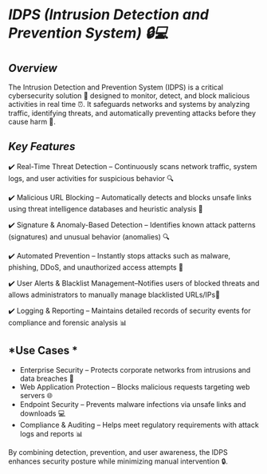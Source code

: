 # *IDPS (Intrusion Detection and Prevention System) 🔒💻*

## *Overview*
The Intrusion Detection and Prevention System (IDPS) is a critical cybersecurity solution 🚨 designed to monitor, detect, and block malicious activities in real time ⏰. It safeguards networks and systems by analyzing traffic, identifying threats, and automatically preventing attacks before they cause harm 🚫.

## *Key Features*
✔️ Real-Time Threat Detection – Continuously scans network traffic, system logs, and user activities for suspicious behavior 🔍

✔️ Malicious URL Blocking – Automatically detects and blocks unsafe links using threat intelligence databases and heuristic analysis 🚫

✔️ Signature & Anomaly-Based Detection – Identifies known attack patterns (signatures) and unusual behavior (anomalies) 🔍

✔️ Automated Prevention – Instantly stops attacks such as malware, phishing, DDoS, and unauthorized access attempts 🚨

✔️ User Alerts & Blacklist Management–Notifies users of blocked threats and allows administrators to manually manage blacklisted URLs/IPs📝

✔️ Logging & Reporting – Maintains detailed records of security events for compliance and forensic analysis 📊

## *Use Cases *
- Enterprise Security – Protects corporate networks from intrusions and data breaches 🏢
- Web Application Protection – Blocks malicious requests targeting web servers 🌐
- Endpoint Security – Prevents malware infections via unsafe links and downloads 💻
- Compliance & Auditing – Helps meet regulatory requirements with attack logs and reports 📊

By combining detection, prevention, and user awareness, the IDPS enhances security posture while minimizing manual intervention 🔒.
